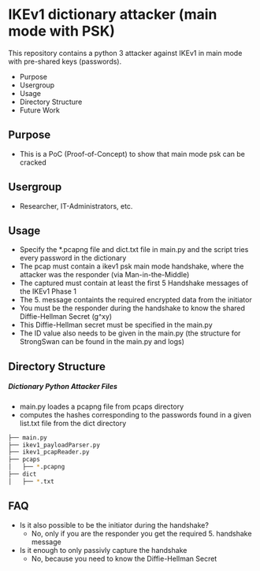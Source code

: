 # IKEv1 dictionary attacker (main mode with PSK)

This repository contains a python 3 attacker against IKEv1 in main mode with pre-shared keys (passwords). 
- Purpose
- Usergroup
- Usage
- Directory Structure
- Future Work

## Purpose
- This is a PoC (Proof-of-Concept) to show that main mode psk can be cracked

## Usergroup
- Researcher, IT-Administrators, etc.

## Usage
- Specify the *.pcapng file and dict.txt file in main.py and the script tries every password in the dictionary
- The pcap must contain a ikev1 psk main mode handshake, where the attacker was the responder (via Man-in-the-Middle)
- The captured must contain at least the first 5 Handshake messages of the IKEv1 Phase 1
- The 5. message containts the required encrypted data from the initiator
- You must be the responder during the handshake to know the shared Diffie-Hellman Secret (g^xy)
- This Diffie-Hellman secret must be specified in the main.py
- The ID value also needs to be given in the main.py (the structure for StrongSwan can be found in the main.py and logs)

## Directory Structure

##### Dictionary Python Attacker Files
- main.py loades a pcapng file from pcaps directory
- computes the hashes corresponding to the passwords found in a given list.txt file from the dict directory 

```bash
├── main.py
├── ikev1_payloadParser.py
├── ikev1_pcapReader.py
├── pcaps
│   ├── *.pcapng
├── dict
│   ├── *.txt
```
## FAQ
- Is it also possible to be the initiator during the handshake?
    - No, only if you are the responder you get the required 5. handshake message
- Is it enough to only passivly capture the handshake
    - No, because you need to know the Diffie-Hellman Secret
